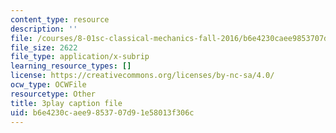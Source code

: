 ```yaml
---
content_type: resource
description: ''
file: /courses/8-01sc-classical-mechanics-fall-2016/b6e4230caee9853707d91e58013f306c_ozIdCgo5uI4.srt
file_size: 2622
file_type: application/x-subrip
learning_resource_types: []
license: https://creativecommons.org/licenses/by-nc-sa/4.0/
ocw_type: OCWFile
resourcetype: Other
title: 3play caption file
uid: b6e4230c-aee9-8537-07d9-1e58013f306c
---
```

